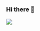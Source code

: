 ### Hi there 👋

<img src="https://capsule-render.vercel.app/api?type=venom&color=bfadd7&height=50&section=header&text=yuha122&fontSize=70" />


